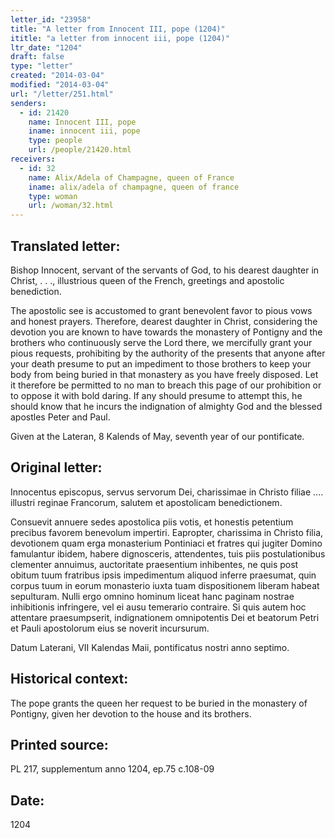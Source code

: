 ```yaml
---
letter_id: "23958"
title: "A letter from Innocent III, pope (1204)"
ititle: "a letter from innocent iii, pope (1204)"
ltr_date: "1204"
draft: false
type: "letter"
created: "2014-03-04"
modified: "2014-03-04"
url: "/letter/251.html"
senders:
  - id: 21420
    name: Innocent III, pope
    iname: innocent iii, pope
    type: people
    url: /people/21420.html
receivers:
  - id: 32
    name: Alix/Adela of Champagne, queen of France
    iname: alix/adela of champagne, queen of france
    type: woman
    url: /woman/32.html
---
```

<h2> Translated letter:</h2>Bishop Innocent, servant of the servants of God, to his dearest daughter in Christ, . . ., illustrious queen of the French, greetings and apostolic benediction.

The apostolic see is accustomed to grant benevolent favor to pious vows and honest prayers.  Therefore, dearest daughter in Christ, considering the devotion you are known to have towards the monastery of Pontigny and the brothers who continuously serve the Lord there, we mercifully grant your pious requests, prohibiting by the authority of the presents that anyone after your death presume to put an impediment to those brothers to keep your body from being buried in that monastery as you have freely disposed.  Let it therefore be permitted to no man to breach this page of our prohibition or to oppose it with bold daring.  If any should presume to attempt this, he should know that he incurs the indignation of almighty God and the blessed apostles Peter and Paul.

Given at the Lateran, 8 Kalends of May, seventh year of our pontificate.

 


<h2 class="mt-4"> Original letter:</h2>Innocentus episcopus, servus servorum Dei, charissimae in Christo filiae .... illustri reginae Francorum, salutem et apostolicam benedictionem.

Consuevit annuere sedes apostolica piis votis, et honestis petentium precibus favorem benevolum impertiri. Eapropter, charissima in Christo filia, devotionem quam erga monasterium Pontiniaci et fratres qui jugiter Domino famulantur ibidem, habere dignosceris, attendentes, tuis piis postulationibus clementer annuimus, auctoritate praesentium inhibentes, ne quis post obitum tuum fratribus ipsis impedimentum aliquod inferre praesumat, quin corpus tuum in eorum monasterio iuxta tuam dispositionem liberam habeat sepulturam. Nulli ergo omnino hominum liceat hanc paginam nostrae inhibitionis infringere, vel ei ausu temerario contraire. Si quis autem hoc attentare praesumpserit, indignationem omnipotentis Dei et beatorum Petri et Pauli apostolorum eius se noverit incursurum.

Datum Laterani, VII Kalendas Maii, pontificatus nostri anno septimo.
<h2 class="mt-4"> Historical context:</h2>The pope grants the queen her request to be buried in the monastery of Pontigny, given her devotion to the house and its brothers.
<h2 class="mt-4"> Printed source:</h2>PL 217, supplementum anno 1204, ep.75 c.108-09
<h2 class="mt-4"> Date:</h2>1204